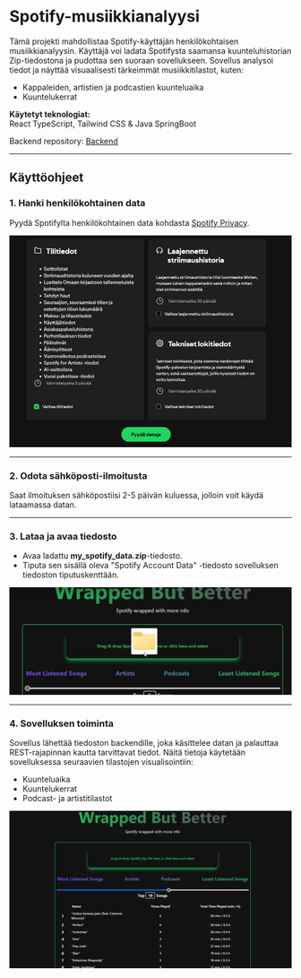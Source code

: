 # Spotify-musiikkianalyysi

Tämä projekti mahdollistaa Spotify-käyttäjän henkilökohtaisen musiikkianalyysin. Käyttäjä voi ladata Spotifysta saamansa kuunteluhistorian Zip-tiedostona ja pudottaa sen suoraan sovellukseen. Sovellus analysoi tiedot ja näyttää visuaalisesti tärkeimmät musiikkitilastot, kuten:

- Kappaleiden, artistien ja podcastien kuunteluaika
- Kuuntelukerrat

**Käytetyt teknologiat:**  
React TypeScript, Tailwind CSS & Java SpringBoot

Backend repository: [Backend](https://github.com/ilarikoik/wrappedback)

---

## Käyttöohjeet

### 1. Hanki henkilökohtainen data

Pyydä Spotifylta henkilökohtainen data kohdasta [Spotify Privacy](https://www.spotify.com/fi/account/privacy/).

<img src="./src/assets/wrappedwheredata.jpg" alt="Privacy data request" width="700" />

---

### 2. Odota sähköposti-ilmoitusta

Saat ilmoituksen sähköpostiisi 2-5 päivän kuluessa, jolloin voit käydä lataamassa datan.

---

### 3. Lataa ja avaa tiedosto

- Avaa ladattu **my_spotify_data.zip**-tiedosto.
- Tiputa sen sisällä oleva "Spotify Account Data" -tiedosto sovelluksen tiedoston tiputuskenttään.

<img src="./src/assets/dropfilewrapped.jpg" alt="Drop file area" width="700" />

---

### 4. Sovelluksen toiminta

Sovellus lähettää tiedoston backendille, joka käsittelee datan ja palauttaa REST-rajapinnan kautta tarvittavat tiedot. Näitä tietoja käytetään sovelluksessa seuraavien tilastojen visualisointiin:

- Kuunteluaika
- Kuuntelukerrat
- Podcast- ja artistitilastot

<img src="./src/assets/wrapped.png" alt="Drop file area" width="700" />
